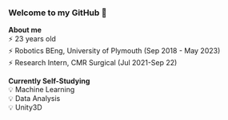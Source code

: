 ### Welcome to my GitHub 👋<br>
**About me** <br>
⚡ 23 years old <br>
⚡ Robotics BEng, University of Plymouth (Sep 2018 - May 2023)<br>
⚡ Research Intern, CMR Surgical (Jul 2021-Sep 22)<br>

**Currently Self-Studying** <br>
💡 Machine Learning <br>
💡 Data Analysis <br>
💡 Unity3D <br>
